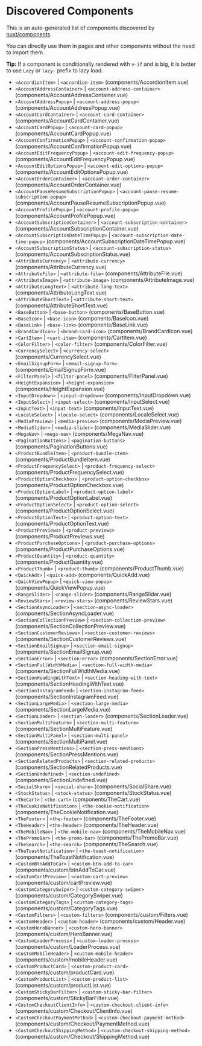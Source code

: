 # Discovered Components

This is an auto-generated list of components discovered by [nuxt/components](https://github.com/nuxt/components).

You can directly use them in pages and other components without the need to import them.

**Tip:** If a component is conditionally rendered with `v-if` and is big, it is better to use `Lazy` or `lazy-` prefix to lazy load.

- `<AccordionItem>` | `<accordion-item>` (components/AccordionItem.vue)
- `<AccountAddressContainer>` | `<account-address-container>` (components/AccountAddressContainer.vue)
- `<AccountAddressPopup>` | `<account-address-popup>` (components/AccountAddressPopup.vue)
- `<AccountCardContainer>` | `<account-card-container>` (components/AccountCardContainer.vue)
- `<AccountCardPopup>` | `<account-card-popup>` (components/AccountCardPopup.vue)
- `<AccountConfirmationPopup>` | `<account-confirmation-popup>` (components/AccountConfirmationPopup.vue)
- `<AccountEditFrequencyPopup>` | `<account-edit-frequency-popup>` (components/AccountEditFrequencyPopup.vue)
- `<AccountEditOptionsPopup>` | `<account-edit-options-popup>` (components/AccountEditOptionsPopup.vue)
- `<AccountOrderContainer>` | `<account-order-container>` (components/AccountOrderContainer.vue)
- `<AccountPauseResumeSubscriptionPopup>` | `<account-pause-resume-subscription-popup>` (components/AccountPauseResumeSubscriptionPopup.vue)
- `<AccountProfilePopup>` | `<account-profile-popup>` (components/AccountProfilePopup.vue)
- `<AccountSubscriptionContainer>` | `<account-subscription-container>` (components/AccountSubscriptionContainer.vue)
- `<AccountSubscriptionDateTimePopup>` | `<account-subscription-date-time-popup>` (components/AccountSubscriptionDateTimePopup.vue)
- `<AccountSubscriptionStatus>` | `<account-subscription-status>` (components/AccountSubscriptionStatus.vue)
- `<AttributeCurrency>` | `<attribute-currency>` (components/AttributeCurrency.vue)
- `<AttributeFile>` | `<attribute-file>` (components/AttributeFile.vue)
- `<AttributeImage>` | `<attribute-image>` (components/AttributeImage.vue)
- `<AttributeLongText>` | `<attribute-long-text>` (components/AttributeLongText.vue)
- `<AttributeShortText>` | `<attribute-short-text>` (components/AttributeShortText.vue)
- `<BaseButton>` | `<base-button>` (components/BaseButton.vue)
- `<BaseIcon>` | `<base-icon>` (components/BaseIcon.vue)
- `<BaseLink>` | `<base-link>` (components/BaseLink.vue)
- `<BrandCardIcon>` | `<brand-card-icon>` (components/BrandCardIcon.vue)
- `<CartItem>` | `<cart-item>` (components/CartItem.vue)
- `<ColorFilter>` | `<color-filter>` (components/ColorFilter.vue)
- `<CurrencySelect>` | `<currency-select>` (components/CurrencySelect.vue)
- `<EmailSignupForm>` | `<email-signup-form>` (components/EmailSignupForm.vue)
- `<FilterPanel>` | `<filter-panel>` (components/FilterPanel.vue)
- `<HeightExpansion>` | `<height-expansion>` (components/HeightExpansion.vue)
- `<InputDropdown>` | `<input-dropdown>` (components/InputDropdown.vue)
- `<InputSelect>` | `<input-select>` (components/InputSelect.vue)
- `<InputText>` | `<input-text>` (components/InputText.vue)
- `<LocaleSelect>` | `<locale-select>` (components/LocaleSelect.vue)
- `<MediaPreview>` | `<media-preview>` (components/MediaPreview.vue)
- `<MediaSlider>` | `<media-slider>` (components/MediaSlider.vue)
- `<MegaNav>` | `<mega-nav>` (components/MegaNav.vue)
- `<PaginationButtons>` | `<pagination-buttons>` (components/PaginationButtons.vue)
- `<ProductBundleItem>` | `<product-bundle-item>` (components/ProductBundleItem.vue)
- `<ProductFrequencySelect>` | `<product-frequency-select>` (components/ProductFrequencySelect.vue)
- `<ProductOptionCheckbox>` | `<product-option-checkbox>` (components/ProductOptionCheckbox.vue)
- `<ProductOptionLabel>` | `<product-option-label>` (components/ProductOptionLabel.vue)
- `<ProductOptionSelect>` | `<product-option-select>` (components/ProductOptionSelect.vue)
- `<ProductOptionText>` | `<product-option-text>` (components/ProductOptionText.vue)
- `<ProductPreviews>` | `<product-previews>` (components/ProductPreviews.vue)
- `<ProductPurchaseOptions>` | `<product-purchase-options>` (components/ProductPurchaseOptions.vue)
- `<ProductQuantity>` | `<product-quantity>` (components/ProductQuantity.vue)
- `<ProductThumb>` | `<product-thumb>` (components/ProductThumb.vue)
- `<QuickAdd>` | `<quick-add>` (components/QuickAdd.vue)
- `<QuickViewPopup>` | `<quick-view-popup>` (components/QuickViewPopup.vue)
- `<RangeSlider>` | `<range-slider>` (components/RangeSlider.vue)
- `<ReviewStars>` | `<review-stars>` (components/ReviewStars.vue)
- `<SectionAsyncLoader>` | `<section-async-loader>` (components/SectionAsyncLoader.vue)
- `<SectionCollectionPreview>` | `<section-collection-preview>` (components/SectionCollectionPreview.vue)
- `<SectionCustomerReviews>` | `<section-customer-reviews>` (components/SectionCustomerReviews.vue)
- `<SectionEmailSignup>` | `<section-email-signup>` (components/SectionEmailSignup.vue)
- `<SectionError>` | `<section-error>` (components/SectionError.vue)
- `<SectionFullWidthMedia>` | `<section-full-width-media>` (components/SectionFullWidthMedia.vue)
- `<SectionHeadingWithText>` | `<section-heading-with-text>` (components/SectionHeadingWithText.vue)
- `<SectionInstagramFeed>` | `<section-instagram-feed>` (components/SectionInstagramFeed.vue)
- `<SectionLargeMedia>` | `<section-large-media>` (components/SectionLargeMedia.vue)
- `<SectionLoader>` | `<section-loader>` (components/SectionLoader.vue)
- `<SectionMultiFeature>` | `<section-multi-feature>` (components/SectionMultiFeature.vue)
- `<SectionMultiPanel>` | `<section-multi-panel>` (components/SectionMultiPanel.vue)
- `<SectionPressMentions>` | `<section-press-mentions>` (components/SectionPressMentions.vue)
- `<SectionRelatedProducts>` | `<section-related-products>` (components/SectionRelatedProducts.vue)
- `<SectionUndefined>` | `<section-undefined>` (components/SectionUndefined.vue)
- `<SocialShare>` | `<social-share>` (components/SocialShare.vue)
- `<StockStatus>` | `<stock-status>` (components/StockStatus.vue)
- `<TheCart>` | `<the-cart>` (components/TheCart.vue)
- `<TheCookieNotification>` | `<the-cookie-notification>` (components/TheCookieNotification.vue)
- `<TheFooter>` | `<the-footer>` (components/TheFooter.vue)
- `<TheHeader>` | `<the-header>` (components/TheHeader.vue)
- `<TheMobileNav>` | `<the-mobile-nav>` (components/TheMobileNav.vue)
- `<ThePromoBar>` | `<the-promo-bar>` (components/ThePromoBar.vue)
- `<TheSearch>` | `<the-search>` (components/TheSearch.vue)
- `<TheToastNotification>` | `<the-toast-notification>` (components/TheToastNotification.vue)
- `<CustomBtnAddToCar>` | `<custom-btn-add-to-car>` (components/custom/btnAddToCar.vue)
- `<CustomCartPreview>` | `<custom-cart-preview>` (components/custom/cartPreview.vue)
- `<CustomCategorySwiper>` | `<custom-category-swiper>` (components/custom/CategorySwiper.vue)
- `<CustomCategoryTags>` | `<custom-category-tags>` (components/custom/CategoryTags.vue)
- `<CustomFilters>` | `<custom-filters>` (components/custom/Filters.vue)
- `<CustomHeader>` | `<custom-header>` (components/custom/Header.vue)
- `<CustomHeroBanner>` | `<custom-hero-banner>` (components/custom/HeroBanner.vue)
- `<CustomLoaderProcess>` | `<custom-loader-process>` (components/custom/LoaderProcess.vue)
- `<CustomMobileHeader>` | `<custom-mobile-header>` (components/custom/mobileHeader.vue)
- `<CustomProductCard>` | `<custom-product-card>` (components/custom/productCard.vue)
- `<CustomProductList>` | `<custom-product-list>` (components/custom/productList.vue)
- `<CustomStickyBarFilter>` | `<custom-sticky-bar-filter>` (components/custom/StickyBarFilter.vue)
- `<CustomCheckoutClientInfo>` | `<custom-checkout-client-info>` (components/custom/Checkout/ClientInfo.vue)
- `<CustomCheckoutPaymentMethod>` | `<custom-checkout-payment-method>` (components/custom/Checkout/PaymentMethod.vue)
- `<CustomCheckoutShippingMethod>` | `<custom-checkout-shipping-method>` (components/custom/Checkout/ShippingMethod.vue)
